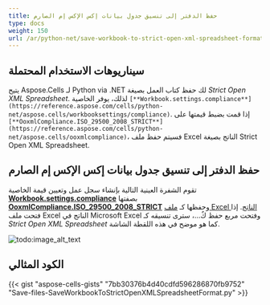 ```yaml
---
title: حفظ الدفتر إلى تنسيق جدول بيانات إكس الإكس إم الصارم
type: docs
weight: 150
url: /ar/python-net/save-workbook-to-strict-open-xml-spreadsheet-format/
---
```


## **سيناريوهات الاستخدام المحتملة**

يتيح Aspose.Cells لـ Python via .NET لك حفظ كتاب العمل بصيغة *Strict Open XML Spreadsheet*. لذلك، يوفر الخاصية `[**Workbook.settings.compliance**](https://reference.aspose.com/cells/python-net/aspose.cells/workbooksettings/compliance)`. إذا قمت بضبط قيمتها على `[**OoxmlCompliance.ISO_29500_2008_STRICT**](https://reference.aspose.com/cells/python-net/aspose.cells/ooxmlcompliance)`، فسيتم حفظ ملف Excel الناتج بصيغة Strict Open XML Spreadsheet.

## **حفظ الدفتر إلى تنسيق جدول بيانات إكس الإكس إم الصارم**

تقوم الشفرة العينية التالية بإنشاء سجل عمل وتعيين قيمة الخاصية [**Workbook.settings.compliance**](https://reference.aspose.com/cells/python-net/aspose.cells/workbooksettings/compliance) بصفتها [**OoxmlCompliance.ISO_29500_2008_STRICT**](https://reference.aspose.com/cells/python-net/aspose.cells/ooxmlcompliance) وحفظها كـ [ملف Excel الناتج](67338272.xlsx). إذا فتحت ملف Excel الناتج في Microsoft Excel وفتحت مربع حفظ كٌ...، سترى تنسيقه كـ *Strict Open XML Spreadsheet* كما هو موضح في هذه اللقطة الشاشة.

![todo:image_alt_text](save-workbook-to-strict-open-xml-spreadsheet-format_1.png)

## **الكود المثالي**

{{< gist "aspose-cells-gists" "7bb30376b4d40cdfd596286870fb9752" "Save-files-SaveWorkbookToStrictOpenXMLSpreadsheetFormat.py" >}}

